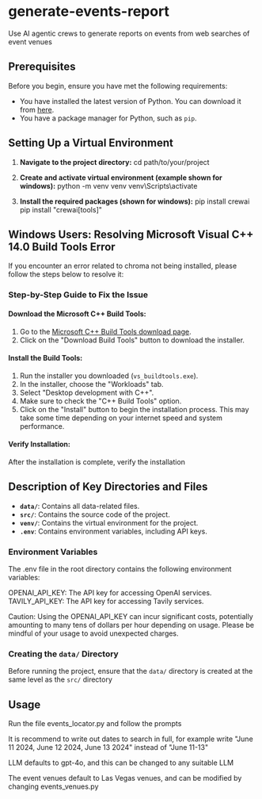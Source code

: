 # generate-events-report
Use AI agentic crews to generate reports on events from web searches of event venues

## Prerequisites

Before you begin, ensure you have met the following requirements:
- You have installed the latest version of Python. You can download it from [here](https://www.python.org/downloads/).
- You have a package manager for Python, such as `pip`.

## Setting Up a Virtual Environment

1. **Navigate to the project directory:**
cd path/to/your/project

2. **Create and activate virtual environment (example shown for windows):**
python -m venv venv
venv\Scripts\activate

3. **Install the required packages (shown for windows):**
pip install crewai
pip install "crewai[tools]"

## Windows Users: Resolving Microsoft Visual C++ 14.0 Build Tools Error

If you encounter an error related to chroma not being installed, 
please follow the steps below to resolve it:

### Step-by-Step Guide to Fix the Issue

#### Download the Microsoft C++ Build Tools:
1. Go to the [Microsoft C++ Build Tools download page](https://visualstudio.microsoft.com/visual-cpp-build-tools/).
2. Click on the "Download Build Tools" button to download the installer.

#### Install the Build Tools:
1. Run the installer you downloaded (`vs_buildtools.exe`).
2. In the installer, choose the "Workloads" tab.
3. Select "Desktop development with C++".
4. Make sure to check the "C++ Build Tools" option.
5. Click on the "Install" button to begin the installation process. This may take some time depending on your internet speed and system performance.

#### Verify Installation:
After the installation is complete, verify the installation

## Description of Key Directories and Files

- **`data/`**: Contains all data-related files.
- **`src/`**: Contains the source code of the project.
- **`venv/`**: Contains the virtual environment for the project.
- **`.env`**: Contains environment variables, including API keys.

### Environment Variables
The .env file in the root directory contains the following environment variables:

OPENAI_API_KEY: The API key for accessing OpenAI services.
TAVILY_API_KEY: The API key for accessing Tavily services.

Caution: Using the OPENAI_API_KEY can incur significant costs, potentially amounting to many tens of dollars per hour depending on usage. Please be mindful of your usage to avoid unexpected charges.

### Creating the `data/` Directory

Before running the project, ensure that the `data/` directory is created at the same level as the `src/` directory

## Usage
Run the file events_locator.py and follow the prompts

It is recommend to write out dates to search in full, for example 
write "June 11 2024, June 12 2024, June 13 2024" instead of "June 11-13"

LLM defaults to gpt-4o, and this can be changed to any suitable LLM

The event venues default to Las Vegas venues, and can be modified by changing events_venues.py